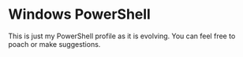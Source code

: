 # Windows PowerShell

This is just my PowerShell profile as it is evolving.  You can feel free to
poach or make suggestions.
